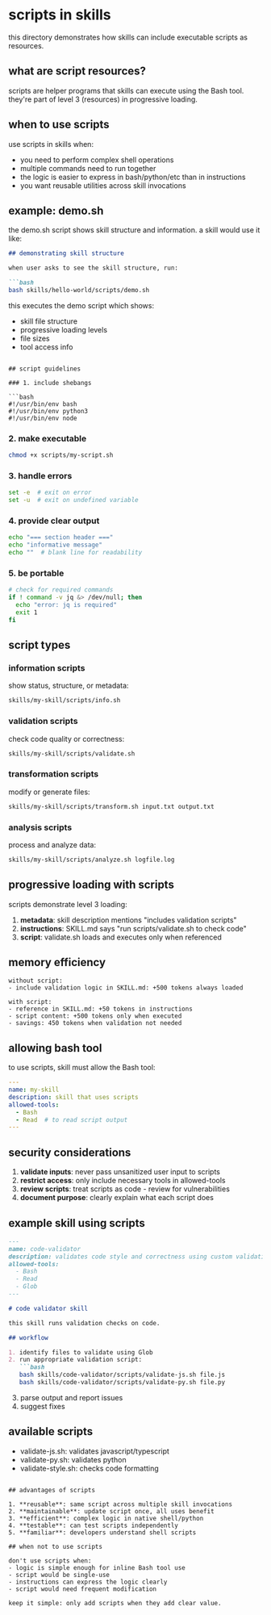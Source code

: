 # scripts in skills

this directory demonstrates how skills can include executable scripts as resources.

## what are script resources?

scripts are helper programs that skills can execute using the Bash tool. they're part of level 3 (resources) in progressive loading.

## when to use scripts

use scripts in skills when:
- you need to perform complex shell operations
- multiple commands need to run together
- the logic is easier to express in bash/python/etc than in instructions
- you want reusable utilities across skill invocations

## example: demo.sh

the demo.sh script shows skill structure and information. a skill would use it like:

```markdown
## demonstrating skill structure

when user asks to see the skill structure, run:

```bash
bash skills/hello-world/scripts/demo.sh
```

this executes the demo script which shows:
- skill file structure
- progressive loading levels
- file sizes
- tool access info
```

## script guidelines

### 1. include shebangs

```bash
#!/usr/bin/env bash
#!/usr/bin/env python3
#!/usr/bin/env node
```

### 2. make executable

```bash
chmod +x scripts/my-script.sh
```

### 3. handle errors

```bash
set -e  # exit on error
set -u  # exit on undefined variable
```

### 4. provide clear output

```bash
echo "=== section header ==="
echo "informative message"
echo ""  # blank line for readability
```

### 5. be portable

```bash
# check for required commands
if ! command -v jq &> /dev/null; then
  echo "error: jq is required"
  exit 1
fi
```

## script types

### information scripts

show status, structure, or metadata:
```bash
skills/my-skill/scripts/info.sh
```

### validation scripts

check code quality or correctness:
```bash
skills/my-skill/scripts/validate.sh
```

### transformation scripts

modify or generate files:
```bash
skills/my-skill/scripts/transform.sh input.txt output.txt
```

### analysis scripts

process and analyze data:
```bash
skills/my-skill/scripts/analyze.sh logfile.log
```

## progressive loading with scripts

scripts demonstrate level 3 loading:

1. **metadata**: skill description mentions "includes validation scripts"
2. **instructions**: SKILL.md says "run scripts/validate.sh to check code"
3. **script**: validate.sh loads and executes only when referenced

## memory efficiency

```
without script:
- include validation logic in SKILL.md: +500 tokens always loaded

with script:
- reference in SKILL.md: +50 tokens in instructions
- script content: +500 tokens only when executed
- savings: 450 tokens when validation not needed
```

## allowing bash tool

to use scripts, skill must allow the Bash tool:

```yaml
---
name: my-skill
description: skill that uses scripts
allowed-tools:
  - Bash
  - Read  # to read script output
---
```

## security considerations

1. **validate inputs**: never pass unsanitized user input to scripts
2. **restrict access**: only include necessary tools in allowed-tools
3. **review scripts**: treat scripts as code - review for vulnerabilities
4. **document purpose**: clearly explain what each script does

## example skill using scripts

```markdown
---
name: code-validator
description: validates code style and correctness using custom validation scripts
allowed-tools:
  - Bash
  - Read
  - Glob
---

# code validator skill

this skill runs validation checks on code.

## workflow

1. identify files to validate using Glob
2. run appropriate validation script:
   ```bash
   bash skills/code-validator/scripts/validate-js.sh file.js
   bash skills/code-validator/scripts/validate-py.sh file.py
   ```
3. parse output and report issues
4. suggest fixes

## available scripts

- validate-js.sh: validates javascript/typescript
- validate-py.sh: validates python
- validate-style.sh: checks code formatting
```

## advantages of scripts

1. **reusable**: same script across multiple skill invocations
2. **maintainable**: update script once, all uses benefit
3. **efficient**: complex logic in native shell/python
4. **testable**: can test scripts independently
5. **familiar**: developers understand shell scripts

## when not to use scripts

don't use scripts when:
- logic is simple enough for inline Bash tool use
- script would be single-use
- instructions can express the logic clearly
- script would need frequent modification

keep it simple: only add scripts when they add clear value.
